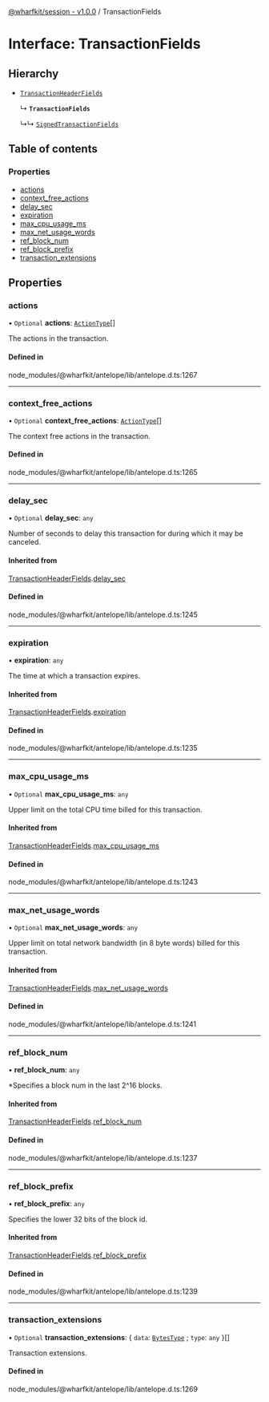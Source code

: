 [@wharfkit/session - v1.0.0](/docs/testREADME.md) / TransactionFields

# Interface: TransactionFields

## Hierarchy

- [`TransactionHeaderFields`](/docs/testinterfaces/TransactionHeaderFields.md)

  ↳ **`TransactionFields`**

  ↳↳ [`SignedTransactionFields`](/docs/testinterfaces/SignedTransactionFields.md)

## Table of contents

### Properties

- [actions](/docs/testinterfaces/TransactionFields.md#actions)
- [context\_free\_actions](/docs/testinterfaces/TransactionFields.md#context_free_actions)
- [delay\_sec](/docs/testinterfaces/TransactionFields.md#delay_sec)
- [expiration](/docs/testinterfaces/TransactionFields.md#expiration)
- [max\_cpu\_usage\_ms](/docs/testinterfaces/TransactionFields.md#max_cpu_usage_ms)
- [max\_net\_usage\_words](/docs/testinterfaces/TransactionFields.md#max_net_usage_words)
- [ref\_block\_num](/docs/testinterfaces/TransactionFields.md#ref_block_num)
- [ref\_block\_prefix](/docs/testinterfaces/TransactionFields.md#ref_block_prefix)
- [transaction\_extensions](/docs/testinterfaces/TransactionFields.md#transaction_extensions)

## Properties

### actions

• `Optional` **actions**: [`ActionType`](/docs/testREADME.md#actiontype)[]

The actions in the transaction.

#### Defined in

node_modules/@wharfkit/antelope/lib/antelope.d.ts:1267

___

### context\_free\_actions

• `Optional` **context\_free\_actions**: [`ActionType`](/docs/testREADME.md#actiontype)[]

The context free actions in the transaction.

#### Defined in

node_modules/@wharfkit/antelope/lib/antelope.d.ts:1265

___

### delay\_sec

• `Optional` **delay\_sec**: `any`

Number of seconds to delay this transaction for during which it may be canceled.

#### Inherited from

[TransactionHeaderFields](/docs/testinterfaces/TransactionHeaderFields.md).[delay_sec](/docs/testinterfaces/TransactionHeaderFields.md#delay_sec)

#### Defined in

node_modules/@wharfkit/antelope/lib/antelope.d.ts:1245

___

### expiration

• **expiration**: `any`

The time at which a transaction expires.

#### Inherited from

[TransactionHeaderFields](/docs/testinterfaces/TransactionHeaderFields.md).[expiration](/docs/testinterfaces/TransactionHeaderFields.md#expiration)

#### Defined in

node_modules/@wharfkit/antelope/lib/antelope.d.ts:1235

___

### max\_cpu\_usage\_ms

• `Optional` **max\_cpu\_usage\_ms**: `any`

Upper limit on the total CPU time billed for this transaction.

#### Inherited from

[TransactionHeaderFields](/docs/testinterfaces/TransactionHeaderFields.md).[max_cpu_usage_ms](/docs/testinterfaces/TransactionHeaderFields.md#max_cpu_usage_ms)

#### Defined in

node_modules/@wharfkit/antelope/lib/antelope.d.ts:1243

___

### max\_net\_usage\_words

• `Optional` **max\_net\_usage\_words**: `any`

Upper limit on total network bandwidth (in 8 byte words) billed for this transaction.

#### Inherited from

[TransactionHeaderFields](/docs/testinterfaces/TransactionHeaderFields.md).[max_net_usage_words](/docs/testinterfaces/TransactionHeaderFields.md#max_net_usage_words)

#### Defined in

node_modules/@wharfkit/antelope/lib/antelope.d.ts:1241

___

### ref\_block\_num

• **ref\_block\_num**: `any`

*Specifies a block num in the last 2^16 blocks.

#### Inherited from

[TransactionHeaderFields](/docs/testinterfaces/TransactionHeaderFields.md).[ref_block_num](/docs/testinterfaces/TransactionHeaderFields.md#ref_block_num)

#### Defined in

node_modules/@wharfkit/antelope/lib/antelope.d.ts:1237

___

### ref\_block\_prefix

• **ref\_block\_prefix**: `any`

Specifies the lower 32 bits of the block id.

#### Inherited from

[TransactionHeaderFields](/docs/testinterfaces/TransactionHeaderFields.md).[ref_block_prefix](/docs/testinterfaces/TransactionHeaderFields.md#ref_block_prefix)

#### Defined in

node_modules/@wharfkit/antelope/lib/antelope.d.ts:1239

___

### transaction\_extensions

• `Optional` **transaction\_extensions**: { `data`: [`BytesType`](/docs/testREADME.md#bytestype) ; `type`: `any`  }[]

Transaction extensions.

#### Defined in

node_modules/@wharfkit/antelope/lib/antelope.d.ts:1269
